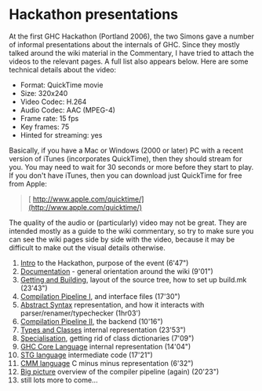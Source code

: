 # Hackathon presentations


At the first GHC Hackathon (Portland 2006), the two Simons gave a number of informal presentations about the internals of GHC.  Since they mostly talked around the wiki material in the Commentary, I have tried to attach the videos to the relevant pages.  A full list also appears below. Here are some technical details about the video:

- Format: QuickTime movie
- Size: 320x240
- Video Codec: H.264
- Audio Codec: AAC (MPEG-4)
- Frame rate: 15 fps
- Key frames: 75
- Hinted for streaming: yes


Basically, if you have a Mac or Windows (2000 or later) PC with a recent version of iTunes (incorporates QuickTime), then they should stream for you.  You may need to wait for 30 seconds or more before they start to play.  If you don't have iTunes, then you can download just QuickTime for free from Apple:

> [ http://www.apple.com/quicktime/](http://www.apple.com/quicktime/)


The quality of the audio or (particularly) video may not be great.  They are intended mostly as a guide to the wiki commentary, so try to make sure you can see the wiki pages side by side with the video, because it may be difficult to make out the visual details otherwise.

1. [ Intro](http://www.youtube.com/watch?v=_ywd5BOwPd4&list=PLBkRCigjPwyeCSD_DFxpd246YIF7_RDDI) to the Hackathon, purpose of the event (6'47")
1. [ Documentation](http://www.youtube.com/watch?v=RAKZvIiP2tk&list=PLBkRCigjPwyeCSD_DFxpd246YIF7_RDDI) - general orientation around the wiki (9'01")
1. [ Getting and Building](http://www.youtube.com/watch?v=zkMJ6GQpGyc&list=PLBkRCigjPwyeCSD_DFxpd246YIF7_RDDI), layout of the source tree, how to set up build.mk (23'43")
1. [ Compilation Pipeline I](http://www.youtube.com/watch?v=dzSc8ACz_mw&list=PLBkRCigjPwyeCSD_DFxpd246YIF7_RDDI), and interface files (17'30")
1. [ Abstract Syntax](http://www.youtube.com/watch?v=lw7kbUvAmK4&list=PLBkRCigjPwyeCSD_DFxpd246YIF7_RDDI) representation, and how it interacts with parser/renamer/typechecker (1hr03')
1. [ Compilation Pipeline II](http://www.youtube.com/watch?v=Upm_kYMgI_c&list=PLBkRCigjPwyeCSD_DFxpd246YIF7_RDDI), the backend (10'16")
1. [ Types and Classes](http://www.youtube.com/watch?v=pN9rhQHcfCo&list=PLBkRCigjPwyeCSD_DFxpd246YIF7_RDDI) internal representation (23'53")
1. [ Specialisation](http://www.youtube.com/watch?v=FOVJpOmnsaE&list=PLBkRCigjPwyeCSD_DFxpd246YIF7_RDDI), getting rid of class dictionaries (7'09")
1. [ GHC Core Language](http://www.youtube.com/watch?v=EQA69dvkQIk&list=PLBkRCigjPwyeCSD_DFxpd246YIF7_RDDI) internal representation (14'04")
1. [ STG language](http://www.youtube.com/watch?v=v0J1iZ7F7W8&list=PLBkRCigjPwyeCSD_DFxpd246YIF7_RDDI) intermediate code (17'21")
1. [ CMM language](http://www.youtube.com/watch?v=UlD_FWl6lLc&list=PLBkRCigjPwyeCSD_DFxpd246YIF7_RDDI) C minus minus representation (6'32")
1. [ Big picture](http://www.youtube.com/watch?v=xT8RWDwbdkA&list=PLBkRCigjPwyeCSD_DFxpd246YIF7_RDDI) overview of the compiler pipeline (again) (20'23")
1. still lots more to come...
